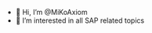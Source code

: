 - 👋 Hi, I’m @MiKoAxiom
- 👀 I’m interested in all SAP related topics


<!---
MiKoAxiom/MiKoAxiom is a ✨ special ✨ repository because its `README.md` (this file) appears on your GitHub profile.
You can click the Preview link to take a look at your changes.
--->
